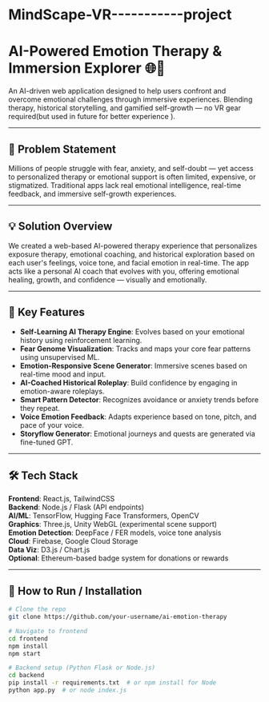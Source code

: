  # MindScape-VR-----------project 


# AI-Powered Emotion Therapy & Immersion Explorer 🌐🧠

An AI-driven web application designed to help users confront and overcome emotional challenges through immersive experiences. Blending therapy, historical storytelling, and gamified self-growth — no VR gear required(but used in future for better experience ).

---

## 🧩 Problem Statement

Millions of people struggle with fear, anxiety, and self-doubt — yet access to personalized therapy or emotional support is often limited, expensive, or stigmatized. Traditional apps lack real emotional intelligence, real-time feedback, and immersive self-growth experiences.

---

## 💡 Solution Overview

We created a web-based AI-powered therapy experience that personalizes exposure therapy, emotional coaching, and historical exploration based on each user's feelings, voice tone, and facial emotion in real-time. The app acts like a personal AI coach that evolves with you, offering emotional healing, growth, and confidence — visually and emotionally.

---

## 🚀 Key Features

- **Self-Learning AI Therapy Engine**: Evolves based on your emotional history using reinforcement learning.
- **Fear Genome Visualization**: Tracks and maps your core fear patterns using unsupervised ML.
- **Emotion-Responsive Scene Generator**: Immersive scenes based on real-time mood and input.
- **AI-Coached Historical Roleplay**: Build confidence by engaging in emotion-aware roleplays.
- **Smart Pattern Detector**: Recognizes avoidance or anxiety trends before they repeat.
- **Voice Emotion Feedback**: Adapts experience based on tone, pitch, and pace of your voice.
- **Storyflow Generator**: Emotional journeys and quests are generated via fine-tuned GPT.

---

## 🛠️ Tech Stack

**Frontend**: React.js, TailwindCSS  
**Backend**: Node.js / Flask (API endpoints)  
**AI/ML**: TensorFlow, Hugging Face Transformers, OpenCV  
**Graphics**: Three.js, Unity WebGL (experimental scene support)  
**Emotion Detection**: DeepFace / FER models, voice tone analysis  
**Cloud**: Firebase, Google Cloud Storage  
**Data Viz**: D3.js / Chart.js  
**Optional**: Ethereum-based badge system for donations or rewards

---

## 🔧 How to Run / Installation

```bash
# Clone the repo
git clone https://github.com/your-username/ai-emotion-therapy

# Navigate to frontend
cd frontend
npm install
npm start

# Backend setup (Python Flask or Node.js)
cd backend
pip install -r requirements.txt  # or npm install for Node
python app.py  # or node index.js
